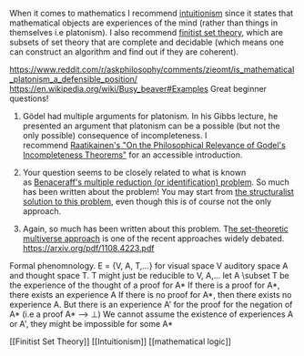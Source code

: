 When it comes to mathematics I recommend [intuitionism](https://plato.stanford.edu/entries/intuitionism/) since it states that mathematical objects are experiences of the mind (rather than things in themselves i.e platonism). I also recommend [finitist set theory](https://en.wikipedia.org/wiki/Finitist_set_theory), which are subsets of set theory that are complete and decidable (which means one can construct an algorithm and find out if they are coherent).

https://www.reddit.com/r/askphilosophy/comments/zieomt/is_mathematical_platonism_a_defensible_position/ 
https://en.wikipedia.org/wiki/Busy_beaver#Examples
Great beginner questions!

1.  Gödel had multiple arguments for platonism. In his Gibbs lecture, he presented an argument that platonism can be a possible (but not the only possible) consequence of incompleteness. I recommend [Raatikainen's "On the Philosophical Relevance of Godel's Incompleteness Theorems"](https://www.cairn.info/revue-internationale-de-philosophie-2005-4-page-513.htm#s1n10) for an accessible introduction.
    
2.  Your question seems to be closely related to what is known as [Benaceraff's multiple reduction (or identification) problem](https://en.wikipedia.org/wiki/Benacerraf%27s_identification_problem). So much has been written about the problem! You may start from [the structuralist solution to this problem](https://plato.stanford.edu/entries/structuralism-mathematics/#Begi1960BenaPutn), even though this is of course not the only approach.
    
3.  Again, so much has been written about this problem. T[he set-theoretic multiverse approach](https://en.wikipedia.org/wiki/Multiverse_(set_theory)) is one of the recent approaches widely debated.
https://arxiv.org/pdf/1108.4223.pdf




Formal phenomnology. E = {V, A, T,...} for visual space V auditory space A and thought space T. T might just be reducible to V, A,... let A \subset T be the experience of the thought of a proof for A* If there is a proof for A*, there exists an experience A If there is no proof for A*, then there exists no experience A. But there is an experience A' for the proof for the negation of A* (i.e a proof A* --> ⊥) We cannot assume the existence of experiences A or A', they might be impossible for some A*





[[Finitist Set Theory]] [[Intuitionism]] [[mathematical logic]] 